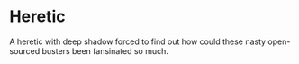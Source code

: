 # Heretic
A heretic with deep shadow forced to find out how could these nasty open-sourced busters been fansinated so much. 
